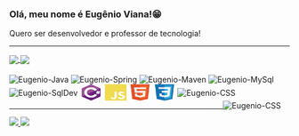 **<h3>Olá, meu nome é Eugênio Viana!😁</h3>**
Quero ser desenvolvedor e professor de tecnologia!
<hr />
<a href="https://github.com/eugenio-developer">
  <img height=190 align="center" src="https://github-readme-stats.vercel.app/api?username=eugenio-developer&theme=dark" />
</a>
<a href="https://github.com/anuraghazra/convoychat">
  <img height=190 align="center" src="https://github-readme-stats.vercel.app/api/top-langs?username=eugenio-developer&layout=compact&langs_count=8&card_width=320&theme=dark" />
</a>

<div style="display: inline_block"><br>
  <img align="center" alt="Eugenio-Java" height="30" width="40" src="https://cdn.jsdelivr.net/gh/devicons/devicon@latest/icons/java/java-original.svg" />
  <img align="center" alt="Eugenio-Spring" height="30" width="40" src="https://cdn.jsdelivr.net/gh/devicons/devicon@latest/icons/spring/spring-original.svg" />
  <img align="center" alt="Eugenio-Maven" height="30" width="40"  src="https://cdn.jsdelivr.net/gh/devicons/devicon@latest/icons/maven/maven-original.svg" />
  <img align="center" alt="Eugenio-MySql" height="30" width="40" src="https://cdn.jsdelivr.net/gh/devicons/devicon@latest/icons/mysql/mysql-original.svg" />
  <img align="center" alt="Eugenio-SqlDev" height="30" width="40" src="https://cdn.jsdelivr.net/gh/devicons/devicon@latest/icons/sqldeveloper/sqldeveloper-original.svg" />
  <img align="center" alt="Eugenio-Csharp" height="30" width="40" src="https://raw.githubusercontent.com/devicons/devicon/master/icons/csharp/csharp-original.svg">
  <img align="center" alt="Eugenio-Js" height="30" width="40" src="https://raw.githubusercontent.com/devicons/devicon/master/icons/javascript/javascript-plain.svg">
  <img align="center" alt="Eugenio-HTML" height="30" width="40" src="https://raw.githubusercontent.com/devicons/devicon/master/icons/html5/html5-original.svg">
  <img align="center" alt="Eugenio-CSS" height="30" width="40" src="https://raw.githubusercontent.com/devicons/devicon/master/icons/css3/css3-original.svg">
  <img align="center" alt="Eugenio-CSS" height="30" width="40" src="https://cdn.jsdelivr.net/gh/devicons/devicon@latest/icons/bootstrap/bootstrap-original.svg" />
  <img align="right" alt="Eugenio-CSS" height="120" width="120" src="https://github.com/user-attachments/assets/6538bcb4-4d7f-4d18-b5b1-3ea256b822c1" />


  
</div>
<hr />
<div>
  <a href="instagram.com/viana.eugenio">
    <img  src="https://img.shields.io/badge/Instagram-E4405F?style=for-the-badge&logo=instagram&logoColor=white">
  </a>
    <a href="https://www.linkedin.com/in/eugenio-developer/">
    <img  src="https://img.shields.io/badge/LinkedIn-0077B5?style=for-the-badge&logo=linkedin&logoColor=white">
  </a>
  
</div>
